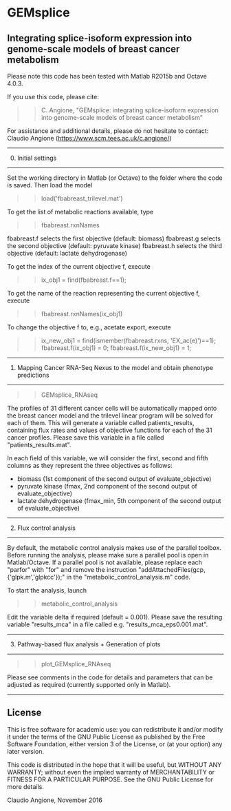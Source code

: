 # GEMsplice
## Integrating splice-isoform expression into genome-scale models of breast cancer metabolism

Please note this code has been tested with Matlab R2015b and Octave 4.0.3.

If you use this code, please cite:
>> C. Angione, "GEMsplice: integrating splice-isoform expression into genome-scale models of breast cancer metabolism"

For assistance and additional details, please do not hesitate to contact:
Claudio Angione (https://www.scm.tees.ac.uk/c.angione/)


--------------------
0. Initial settings
--------------------

Set the working directory in Matlab (or Octave) to the folder where the code is saved.
Then load the model 
>> load('fbabreast_trilevel.mat')

To get the list of metabolic reactions available, type
>> fbabreast.rxnNames

fbabreast.f selects the first objective (default: biomass)
fbabreast.g selects the second objective (default: pyruvate kinase)
fbabreast.h selects the third objective (default: lactate dehydrogenase)

To get the index of the current objective f, execute
>> ix_obj1 = find(fbabreast.f==1); 

To get the name of the reaction representing the current objective f, execute
>> fbabreast.rxnNames(ix_obj1)

To change the objective f to, e.g., acetate export, execute
>> ix_new_obj1 = find(ismember(fbabreast.rxns, 'EX_ac(e)')==1);
>> fbabreast.f(ix_obj1) = 0;
>> fbabreast.f(ix_new_obj1) = 1;



------------------------------------------------------------------------------
1. Mapping Cancer RNA-Seq Nexus to the model and obtain phenotype predictions
------------------------------------------------------------------------------

>> GEMsplice_RNAseq

The profiles of 31 different cancer cells will be automatically mapped onto the breast cancer model and the trilevel linear program will be solved for each of them.
This will generate a variable called patients_results, containing flux rates and values of objective functions for each of the 31 cancer profiles. Please save this variable in a file called "patients_results.mat".

In each field of this variable, we will consider the first, second and fifth columns as they represent the three objectives as follows:
- biomass (1st component of the second output of evaluate_objective)
- pyruvate kinase (fmax, 2nd component of the second output of evaluate_objective)
- lactate dehydrogenase (fmax_min, 5th component of the second output of evaluate_objective)



-------------------------
2. Flux control analysis
-------------------------

By default, the metabolic control analysis makes use of the parallel toolbox.
Before running the analysis, please make sure a parallel pool is open in Matlab/Octave. If a parallel pool is not available, please replace each "parfor"  with "for" and remove the instruction "addAttachedFiles(gcp,{'glpk.m','glpkcc'});" in the "metabolic_control_analysis.m" code.

To start the analysis, launch 
>> metabolic_control_analysis

Edit the variable delta if required (default = 0.001).
Please save the resulting variable "results_mca" in a file called e.g. "results_mca_eps0.001.mat".



-----------------------------------------------------
3. Pathway-based flux analysis + Generation of plots
-----------------------------------------------------

>> plot_GEMsplice_RNAseq

Please see comments in the code for details and parameters that can be adjusted as required (currently supported only in Matlab).



--------
License
--------

This is free software for academic use: you can redistribute it and/or modify it under the terms of the GNU Public License as published by the Free Software Foundation, either version 3 of the License, or (at your option) any later version.

This code is distributed in the hope that it will be useful, but WITHOUT ANY WARRANTY; without even the implied warranty of MERCHANTABILITY or FITNESS FOR A PARTICULAR PURPOSE.  See the GNU Public License for more details.

Claudio Angione, November 2016
